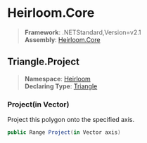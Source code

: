 # Heirloom.Core

> **Framework**: .NETStandard,Version=v2.1  
> **Assembly**: [Heirloom.Core][0]  

## Triangle.Project

> **Namespace**: [Heirloom][0]  
> **Declaring Type**: [Triangle][1]  

### Project(in Vector)

Project this polygon onto the specified axis.

```cs
public Range Project(in Vector axis)
```

[0]: ../../../Heirloom.Core.md
[1]: ../Triangle.md
